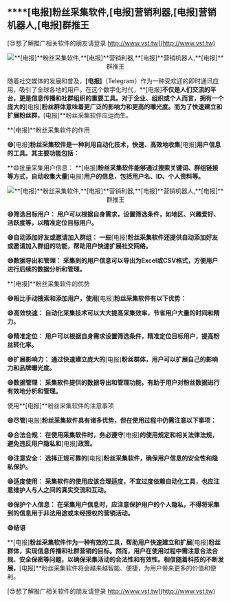 ## ****[电报]**粉丝采集软件,**[电报]**营销利器,**[电报]**营销机器人,**[电报]**群推王**

[😍想了解推广相关软件的朋友请登录 http://www.vst.tw](http://www.vst.tw)

 <center><img src="https://vst.tw/MP4/tuiguang/png/0.png" alt="**[电报]**粉丝采集软件,**[电报]**营销利器,**[电报]**营销机器人,**[电报]**群推王"></center>

随着社交媒体的发展和普及，**[电报]**（Telegram）作为一种受欢迎的即时通讯应用，吸引了全球各地的用户。在这个数字化时代，**[电报]**不仅是人们交流的平台，更是信息传播和社群组织的重要工具。对于企业、组织或个人而言，拥有一个庞大的**[电报]**粉丝群体意味着更广泛的影响力和更高的曝光度。而为了快速建立和扩展粉丝群，**[电报]**粉丝采集软件应运而生。

**[电报]**粉丝采集软件的作用

**😄**[电报]**粉丝采集软件是一种利用自动化技术，快速、高效地收集**[电报]**用户信息的工具。其主要功能包括：**

**😄批量采集用户信息： **[电报]**粉丝采集软件能够通过搜索关键词、群组链接等方式，自动收集大量**[电报]**用户的信息，包括用户名、ID、个人资料等。**

 <center><img src="https://vst.tw/MP4/tuiguang/png/5.png" alt="**[电报]**粉丝采集软件,**[电报]**营销利器,**[电报]**营销机器人,**[电报]**群推王"></center>

**😄筛选目标用户： 用户可以根据自身需求，设置筛选条件，如地区、兴趣爱好、活跃度等，以精准定位目标用户。**

**😄自动添加好友或邀请加入群组： 一些**[电报]**粉丝采集软件还提供自动添加好友或邀请加入群组的功能，帮助用户快速扩展社交网络。**

**😄数据导出和管理： 采集到的用户信息可以导出为Excel或CSV格式，方便用户进行后续的数据分析和管理。**

**[电报]**粉丝采集软件的优势

**😄相比手动搜索和添加用户，使用**[电报]**粉丝采集软件有以下优势：**

**😄高效快速： 自动化采集技术可以大大提高采集效率，节省用户大量的时间和精力。**

**😄精准定位： 用户可以根据自身需求设置筛选条件，精准定位目标用户，提高粉丝转化率。**

**😄扩展影响力： 通过快速建立庞大的**[电报]**粉丝群体，用户可以扩展自己的影响力和品牌曝光度。**

**😄数据管理： 采集软件提供的数据导出和管理功能，有助于用户对粉丝数据进行有效地分析和管理。**

使用**[电报]**粉丝采集软件的注意事项

**😄尽管**[电报]**粉丝采集软件具有诸多优势，但在使用过程中仍需注意以下事项：**

**😄合法合规： 在使用采集软件时，务必遵守**[电报]**的使用规定和相关法律法规，避免违反用户隐私和**[电报]**政策。**

**😄注意安全： 选择正规可靠的**[电报]**粉丝采集软件，确保用户信息的安全性和隐私保护。**

**😄适度使用： 采集软件的使用应该合理适度，不宜过度依赖自动化工具，也应注意维护人与人之间的真实交流和互动。**

**😄保护个人信息： 在采集用户信息时，应注意保护用户的个人隐私，不得将采集到的信息用于非法用途或未经授权的营销活动。**

**😄结语**

**[电报]**粉丝采集软件作为一种有效的工具，帮助用户快速建立和扩展**[电报]**粉丝群体，实现信息传播和社群营销的目标。然而，用户在使用过程中需注意合法合规、安全保密等问题，以确保采集活动的合法性和有效性。相信随着科技的不断发展，**[电报]**粉丝采集软件将会越来越智能、便捷，为用户带来更多的价值和便利。

[😍想了解推广相关软件的朋友请登录 http://www.vst.tw](http://www.vst.tw)



